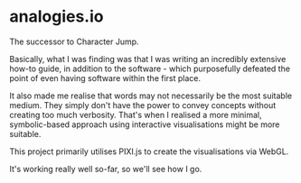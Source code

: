 # analogies.io

The successor to Character Jump.

Basically, what I was finding was that I was writing an incredibly extensive how-to guide, in addition to the software - which purposefully defeated the point of even having software within the first place.

It also made me realise that words may not necessarily be the most suitable medium. They simply don't have the power to convey concepts without creating too much verbosity. That's when I realised a more minimal, symbolic-based approach using interactive visualisations might be more suitable.

This project primarily utilises PIXI.js to create the visualisations via WebGL.

It's working really well so-far, so we'll see how I go. 

